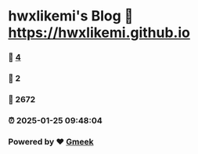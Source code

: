 # hwxlikemi's Blog :link: https://hwxlikemi.github.io 
### :page_facing_up: [4](https://hwxlikemi.github.io/tag.html) 
### :speech_balloon: 2 
### :hibiscus: 2672 
### :alarm_clock: 2025-01-25 09:48:04 
### Powered by :heart: [Gmeek](https://github.com/Meekdai/Gmeek)
